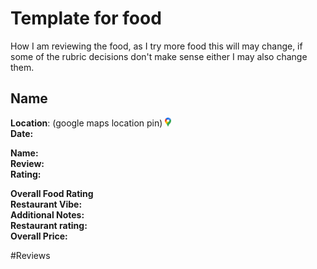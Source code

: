 # Template for food
How I am reviewing the food, as I try more food this will may change, if some of the rubric decisions don't make sense either I may also change them.

## Name

**Location**: (google maps location pin) [<img src="OtherImages/google_maps_ic.png" width="10" height="14" />](OtherImages/google_maps_ic.png) \
**Date:**

**Name:**\
**Review:**\
**Rating:**

**Overall Food Rating**\
**Restaurant Vibe:**\
**Additional Notes:**\
**Restaurant rating:**\
**Overall Price:**


#Reviews

